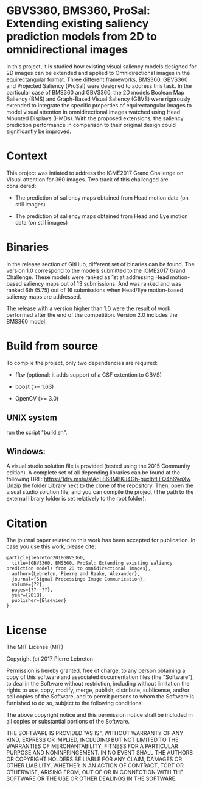 # GBVS360, BMS360, ProSal: Extending existing saliency prediction models from 2D to omnidirectional images 

In this project, it is studied how existing visual saliency models designed for 2D images can be extended and applied to Omnidirectional images in the equirectangular format. Three different frameworks, BMS360, GBVS360 and Projected Saliency (ProSal) were designed to address this task. In the particular case of BMS360 and GBVS360, the 2D models Boolean Map Saliency (BMS) and Graph-Based Visual Saliency (GBVS) were rigorously extended to integrate the specific properties of equirectangular images to model visual attention in omnidirectional images watched using Head Mounted Displays (HMDs). With the proposed extensions, the saliency prediction performance in comparison to their original design could significantly be improved. 


# Context 

This project was intiated to address the ICME2017 Grand Challenge on Visual attention for 360 images. Two track of this challenged are considered: 

- The prediction of saliency maps obtained from Head motion data (on still images)

- The prediction of saliency maps obtained from Head and Eye motion data (on still images)



# Binaries

In the release section of GitHub, different set of binaries can be found. The version 1.0 correspond to the models submitted to the ICME2017 Grand Challenge. These models were ranked as 1st at addressing Head motion-based saliency maps out of 13 submissions. And was ranked and was ranked 6th (5.75) out of 16 submissions when Head/Eye motion-based saliency maps are addressed. 

The release with a version higher than 1.0 were the result of work performed after the end of the competition. Version 2.0 includes the BMS360 model.



# Build from source

To compile the project, only two dependencies are required: 

   - fftw (optional: it adds support of a CSF extention to GBVS) 

   - boost (>= 1.63)

   - OpenCV (>= 3.0)


## UNIX system

run the script "build.sh".  

## Windows: 

A visual studio solution file is provided (tested using the 2015 Community edition). A complete set of all depending libraries can be found at the following URL: https://1drv.ms/u/s!AqL868MBKJ4Gh-guxlbtLEQ4h6VqXw 
Unzip the folder Library next to the clone of the repository. Then, open the visual studio solution file, and you can compile the project (The path to the external library folder is set relatively to the root folder). 



# Citation

The journal paper related to this work has been accepted for publication. In case you use this work, please cite:

```
@article{lebreton2018GBVS360,
  title={GBVS360, BMS360, ProSal: Extending existing saliency prediction models from 2D to omnidirectional images},
  author={Lebreton, Pierre and Raake, Alexander},
  journal={Signal Processing: Image Communication},
  volume={??},
  pages={??--??},
  year={2018},
  publisher={Elsevier}
}
```



# License

The MIT License (MIT)

Copyright (c) 2017 Pierre Lebreton

Permission is hereby granted, free of charge, to any person obtaining a copy of this software and associated documentation files (the "Software"), to deal in the Software without restriction, including without limitation the rights to use, copy, modify, merge, publish, distribute, sublicense, and/or sell copies of the Software, and to permit persons to whom the Software is furnished to do so, subject to the following conditions:

The above copyright notice and this permission notice shall be included in all copies or substantial portions of the Software.

THE SOFTWARE IS PROVIDED "AS IS", WITHOUT WARRANTY OF ANY KIND, EXPRESS OR IMPLIED, INCLUDING BUT NOT LIMITED TO THE WARRANTIES OF MERCHANTABILITY, FITNESS FOR A PARTICULAR PURPOSE AND NONINFRINGEMENT. IN NO EVENT SHALL THE AUTHORS OR COPYRIGHT HOLDERS BE LIABLE FOR ANY CLAIM, DAMAGES OR OTHER LIABILITY, WHETHER IN AN ACTION OF CONTRACT, TORT OR OTHERWISE, ARISING FROM, OUT OF OR IN CONNECTION WITH THE SOFTWARE OR THE USE OR OTHER DEALINGS IN THE SOFTWARE.